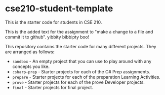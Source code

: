 # cse210-student-template
This is the starter code for students in CSE 210.

This is the added text for the assignment to "make a change to a file and commit it to github".
yibbity bibbipty boo! 

This repository contains the starter code for many different projects. They are arranged as follows:

* `sandbox` - An empty project that you can use to play around with any concepts you like.
* `csharp-prep` - Starter projects for each of the C# Prep assignments.
* `prepare` - Starter projects for each of the preparation Learning Activities.
* `prove` - Starter projects for each of the prove Developer projects.
* `final` - Starter projects for final project.

